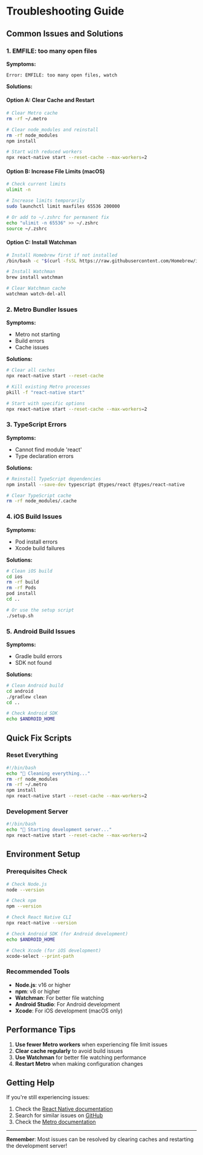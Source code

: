 # Troubleshooting Guide

## Common Issues and Solutions

### 1. EMFILE: too many open files

**Symptoms:**
```
Error: EMFILE: too many open files, watch
```

**Solutions:**

#### Option A: Clear Cache and Restart
```bash
# Clear Metro cache
rm -rf ~/.metro

# Clear node_modules and reinstall
rm -rf node_modules
npm install

# Start with reduced workers
npx react-native start --reset-cache --max-workers=2
```

#### Option B: Increase File Limits (macOS)
```bash
# Check current limits
ulimit -n

# Increase limits temporarily
sudo launchctl limit maxfiles 65536 200000

# Or add to ~/.zshrc for permanent fix
echo "ulimit -n 65536" >> ~/.zshrc
source ~/.zshrc
```

#### Option C: Install Watchman
```bash
# Install Homebrew first if not installed
/bin/bash -c "$(curl -fsSL https://raw.githubusercontent.com/Homebrew/install/HEAD/install.sh)"

# Install Watchman
brew install watchman

# Clear Watchman cache
watchman watch-del-all
```

### 2. Metro Bundler Issues

**Symptoms:**
- Metro not starting
- Build errors
- Cache issues

**Solutions:**
```bash
# Clear all caches
npx react-native start --reset-cache

# Kill existing Metro processes
pkill -f "react-native start"

# Start with specific options
npx react-native start --reset-cache --max-workers=2
```

### 3. TypeScript Errors

**Symptoms:**
- Cannot find module 'react'
- Type declaration errors

**Solutions:**
```bash
# Reinstall TypeScript dependencies
npm install --save-dev typescript @types/react @types/react-native

# Clear TypeScript cache
rm -rf node_modules/.cache
```

### 4. iOS Build Issues

**Symptoms:**
- Pod install errors
- Xcode build failures

**Solutions:**
```bash
# Clean iOS build
cd ios
rm -rf build
rm -rf Pods
pod install
cd ..

# Or use the setup script
./setup.sh
```

### 5. Android Build Issues

**Symptoms:**
- Gradle build errors
- SDK not found

**Solutions:**
```bash
# Clean Android build
cd android
./gradlew clean
cd ..

# Check Android SDK
echo $ANDROID_HOME
```

## Quick Fix Scripts

### Reset Everything
```bash
#!/bin/bash
echo "🧹 Cleaning everything..."
rm -rf node_modules
rm -rf ~/.metro
npm install
npx react-native start --reset-cache --max-workers=2
```

### Development Server
```bash
#!/bin/bash
echo "🚀 Starting development server..."
npx react-native start --reset-cache --max-workers=2
```

## Environment Setup

### Prerequisites Check
```bash
# Check Node.js
node --version

# Check npm
npm --version

# Check React Native CLI
npx react-native --version

# Check Android SDK (for Android development)
echo $ANDROID_HOME

# Check Xcode (for iOS development)
xcode-select --print-path
```

### Recommended Tools
- **Node.js**: v16 or higher
- **npm**: v8 or higher
- **Watchman**: For better file watching
- **Android Studio**: For Android development
- **Xcode**: For iOS development (macOS only)

## Performance Tips

1. **Use fewer Metro workers** when experiencing file limit issues
2. **Clear cache regularly** to avoid build issues
3. **Use Watchman** for better file watching performance
4. **Restart Metro** when making configuration changes

## Getting Help

If you're still experiencing issues:

1. Check the [React Native documentation](https://reactnative.dev/docs/troubleshooting)
2. Search for similar issues on [GitHub](https://github.com/facebook/react-native/issues)
3. Check the [Metro documentation](https://facebook.github.io/metro/docs/troubleshooting)

---

**Remember**: Most issues can be resolved by clearing caches and restarting the development server! 